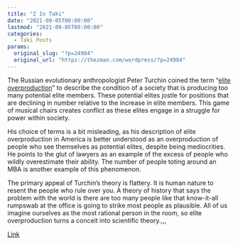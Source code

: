 ```yaml
---
title: "Z In Taki"
date: "2021-09-05T00:00:00"
lastmod: "2021-09-05T00:00:00"
categories:
  - Taki Posts
params:
  original_slug: "?p=24984"
  original_url: "https://thezman.com/wordpress/?p=24984"
---
```


The Russian evolutionary anthropologist Peter Turchin coined the term
“<a href="https://archive.is/4mzjS" rel="noopener" target="_blank">elite
overproduction</a>” to describe the condition of a society that is
producing too many potential elite members. These potential elites
jostle for positions that are declining in number relative to the
increase in elite members. This game of musical chairs creates conflict
as these elites engage in a struggle for power within society.

His choice of terms is a bit misleading, as his description of elite
overproduction in America is better understood as an overproduction of
people who see themselves as potential elites, despite being
mediocrities. He points to the glut of lawyers as an example of the
excess of people who wildly overestimate their ability. The number of
people toting around an MBA is another example of this phenomenon.

The primary appeal of Turchin’s theory is flattery. It is human nature
to resent the people who rule over you. A theory of history that says
the problem with the world is there are too many people like that
know-it-all rumpswab at the office is going to strike most people as
plausible. All of us imagine ourselves as the most rational person in
the room, so elite overproduction turns a conceit into scientific
theory.,,,

<a href="https://www.takimag.com/article/mediocrity-reigns/"
rel="noopener" target="_blank">Link</a>
